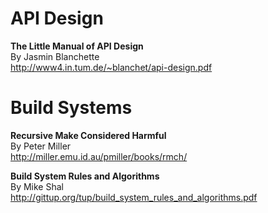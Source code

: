 # API Design

**The Little Manual of API Design**  
By Jasmin Blanchette  
http://www4.in.tum.de/~blanchet/api-design.pdf


# Build Systems

**Recursive Make Considered Harmful**  
By Peter Miller  
http://miller.emu.id.au/pmiller/books/rmch/

**Build System Rules and Algorithms**  
By Mike Shal  
http://gittup.org/tup/build_system_rules_and_algorithms.pdf

